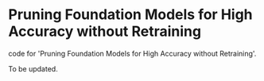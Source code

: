 # Pruning Foundation Models for High Accuracy without Retraining

code for 'Pruning Foundation Models for High Accuracy without Retraining'.

To be updated. 
